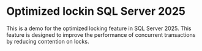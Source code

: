# Optimized lockin SQL Server 2025

This is a demo for the optimized locking feature in SQL Server 2025. This feature is designed to improve the performance of concurrent transactions by reducing contention on locks.